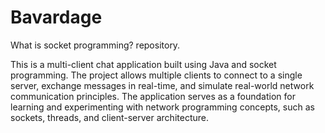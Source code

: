 # Bavardage
What is socket programming? repository. 

This is a multi-client chat application built using Java and socket programming. The project allows multiple clients to connect to a single 
server, exchange messages in real-time, and simulate real-world network communication principles. The application serves 
as a foundation for learning and experimenting with network programming concepts, such as sockets, threads, and client-server architecture.
